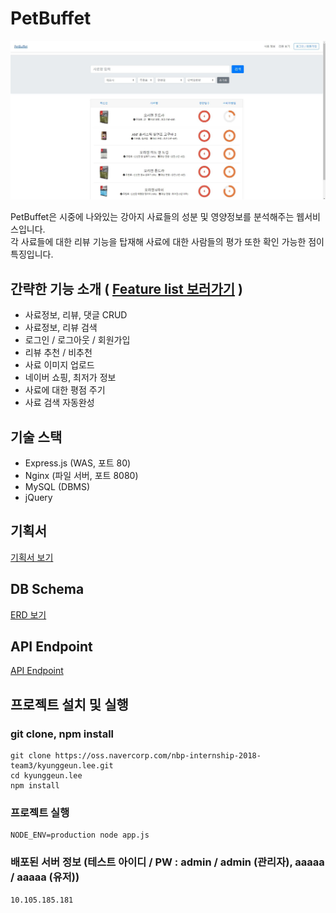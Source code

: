 [petbuffet]: http://10.105.185.181

# PetBuffet
<p align="center">
  <img src="./readme_image/example.jpg">
</p>
PetBuffet은 시중에 나와있는 강아지 사료들의 성분 및 영양정보를 분석해주는 웹서비스입니다.<br>
각 사료들에 대한 리뷰 기능을 탑재해 사료에 대한 사람들의 평가 또한 확인 가능한 점이 특징입니다.

## 간략한 기능 소개 ( <a href="https://oss.navercorp.com/nbp-internship-2018-team3/kyunggeun.lee/wiki/Feature-list">Feature list 보러가기</a> )
* 사료정보, 리뷰, 댓글 CRUD
* 사료정보, 리뷰 검색
* 로그인 / 로그아웃 / 회원가입
* 리뷰 추천 / 비추천
* 사료 이미지 업로드
* 네이버 쇼핑, 최저가 정보
* 사료에 대한 평점 주기
* 사료 검색 자동완성

## 기술 스택
* Express.js (WAS, 포트 80)
* Nginx (파일 서버, 포트 8080)
* MySQL (DBMS)
* jQuery

## 기획서
<a href="https://oss.navercorp.com/nbp-internship-2018-team3/kyunggeun.lee/wiki/PetBuffet-%EA%B8%B0%ED%9A%8D%EC%84%9C">기획서 보기</a>

## DB Schema
<a href="https://oss.navercorp.com/nbp-internship-2018-team3/kyunggeun.lee/wiki/ER-Diagram">ERD 보기</a>

## API Endpoint
<a href="https://oss.navercorp.com/nbp-internship-2018-team3/kyunggeun.lee/wiki/API-Endpoint">API Endpoint</a>

## 프로젝트 설치 및 실행
### git clone, npm install
    git clone https://oss.navercorp.com/nbp-internship-2018-team3/kyunggeun.lee.git
    cd kyunggeun.lee
    npm install

### 프로젝트 실행
    NODE_ENV=production node app.js

### 배포된 서버 정보 (테스트 아이디 / PW : admin / admin (관리자), aaaaa / aaaaa (유저))
    10.105.185.181
